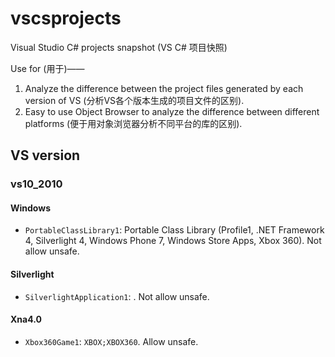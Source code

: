 # vscsprojects
Visual Studio C# projects snapshot (VS C# 项目快照)

Use for (用于)——

1. Analyze the difference between the project files generated by each version of VS (分析VS各个版本生成的项目文件的区别).
2. Easy to use Object Browser to analyze the difference between different platforms (便于用对象浏览器分析不同平台的库的区别).

## VS version

### vs10_2010

#### Windows

* `PortableClassLibrary1`: Portable Class Library (Profile1, .NET Framework 4, Silverlight 4, Windows Phone 7, Windows Store Apps, Xbox 360). Not allow unsafe.

#### Silverlight

* `SilverlightApplication1`: . Not allow unsafe.

#### Xna4.0

* `Xbox360Game1`: `XBOX;XBOX360`. Allow unsafe.

